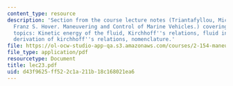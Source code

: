 ```yaml
---
content_type: resource
description: 'Section from the course lecture notes (Triantafyllou, Michael S., and
  Franz S. Hover. Maneuvering and Control of Marine Vehicles.) covering the following
  topics: Kinetic energy of the fluid, Kirchhoff''s relations, fluid inertia terms,
  derivation of kirchhoff''s relations, nomenclature.'
file: https://ol-ocw-studio-app-qa.s3.amazonaws.com/courses/2-154-maneuvering-and-control-of-surface-and-underwater-vehicles-13-49-fall-2004/d43f9625ff522c1a211b18c168021ea6_lec23.pdf
file_type: application/pdf
resourcetype: Document
title: lec23.pdf
uid: d43f9625-ff52-2c1a-211b-18c168021ea6
---
```

